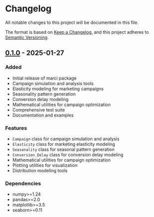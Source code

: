 # Changelog

All notable changes to this project will be documented in this file.

The format is based on [Keep a Changelog](https://keepachangelog.com/en/1.0.0/),
and this project adheres to [Semantic Versioning](https://semver.org/spec/v2.0.0.html).

## [0.1.0] - 2025-01-27

### Added
- Initial release of marci package
- Campaign simulation and analysis tools
- Elasticity modeling for marketing campaigns
- Seasonality pattern generation
- Conversion delay modeling
- Mathematical utilities for campaign optimization
- Comprehensive test suite
- Documentation and examples

### Features
- `Campaign` class for campaign simulation and analysis
- `Elasticity` class for marketing elasticity modeling
- `Seasonality` class for seasonal pattern generation
- `Conversion_Delay` class for conversion delay modeling
- Mathematical utilities for campaign optimization
- Plotting utilities for visualization
- Distribution modeling tools

### Dependencies
- numpy>=1.24
- pandas>=2.0
- matplotlib>=3.5
- seaborn>=0.11

[0.1.0]: https://github.com/noallynoclan/marci/releases/tag/v0.1.0
